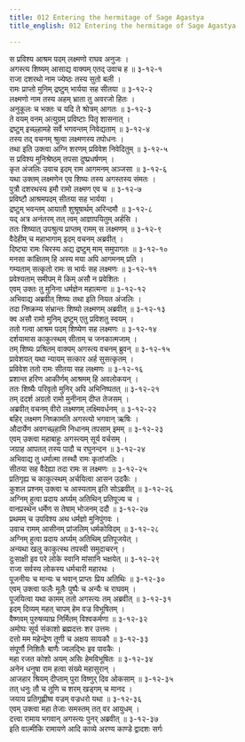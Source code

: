 ```yaml
---
title: 012 Entering the hermitage of Sage Agastya
title_english: 012 Entering the hermitage of Sage Agastya

---
```

स प्रविश्य आश्रम पदम् लक्ष्मणो राघव अनुजः ।  
अगस्त्य शिष्यम् आसाद्य वाक्यम् एतद् उवाच ह ॥ ३-१२-१  
राजा दशरथो नाम ज्येष्ठः तस्य सुतो बली ।  
रामः प्राप्तो मुनिम् द्रष्टुम् भार्यया सह सीतया ॥ ३-१२-२  
लक्ष्मणो नाम तस्य अहम् भ्राता तु अवरजो हितः ।  
अनुकूलः च भक्तः च यदि ते श्रोत्रम् आगतः ॥ ३-१२-३  
ते वयम् वनम् अत्युग्रम् प्रविष्टाः पितृ शासनात् ।  
द्रष्टुम् इच्छ्हामहे सर्वे भगवन्तम् निवेद्यताम् ॥ ३-१२-४  
तस्य तद् वचनम् श्रुत्वा लक्ष्मणस्य तपोधनः ।  
तथा इति उक्त्वा अग्नि शरणम् प्रविवेश निवेदितुम् ॥ ३-१२-५  
स प्रविश्य मुनिश्रेष्ठम् तपसा दुष्प्रधर्षणम् ।  
कृत अंजलिः उवाच इदम् राम आगमनम् अञ्जसा ॥ ३-१२-६  
यथा उक्तम् लक्ष्मणेन एव शिष्यः तस्य अगस्तस्य संमतः ।  
पुत्रौ दशरथस्य इमौ रामो लक्ष्मण एव च ॥ ३-१२-७  
प्रविष्टौ आश्रमपदम् सीतया सह भार्यया ।  
द्रष्टुम् भवन्तम् आयातौ शुश्रूषार्थम् अरिन्दमौ ॥ ३-१२-८  
यद् अत्र अनंतरम् तत् त्वम् आज्ञापयितुम् अर्हसि ।  
ततः शिष्यात् उपश्रुत्य प्राप्तम् रामम् स लक्ष्मणम् ॥ ३-१२-९  
वैदेहीम् च महाभागाम् इदम् वचनम् अब्रवीत् ।  
दिष्ट्या रामः चिरस्य अद्य द्रष्टुम् माम् समुपागतः ॥ ३-१२-१०  
मनसा कांक्षितम् हि अस्य मया अपि आगमनम् प्रति ।  
गम्यताम् सत्कृतो रामः स भार्यः सह लक्ष्मणः ॥ ३-१२-११  
प्रवेश्यताम् समीपम् मे किम् असौ न प्रवेशितः ।  
एवम् उक्तः तु मुनिना धर्मज्ञेन महात्मना ॥ ३-१२-१२  
अभिवाद्य अब्रवीत् शिष्यः तथा इति नियत अंजलिः ।  
तदा निष्क्रम्य संभ्रान्तः शिष्यो लक्ष्मणम् अब्रवीत् ॥ ३-१२-१३  
क्व असौ रामो मुनिम् द्रष्टुम् एतु प्रविशतु स्वयम् ।  
ततो गत्वा आश्रम पदम् शिष्येण सह लक्ष्मणः ॥ ३-१२-१४  
दर्शयामास काकुत्स्थम् सीताम् च जनकात्मजाम् ।  
तम् शिष्यः प्रश्रितम् वाक्यम् अगस्त्य वचनम् ब्रुवन् ॥ ३-१२-१५  
प्रावेशयत् यथा न्यायम् सत्कार अर्ह सुसत्कृतम् ।  
प्रविवेश ततो रामः सीतया सह लक्ष्मणः ॥ ३-१२-१६  
प्रशान्त हरिण आकीर्णम् आश्रमम् हि अवलोकयन् ।  
ततः शिष्यैः परिवृतो मुनिर् अपि अभिनिष्पतत् ॥ ३-१२-२१  
तम् ददर्श अग्रतो रामो मुनीनाम् दीप्त तेजसम् ।  
अब्रवीत् वचनम् वीरो लक्ष्मणम् लक्ष्मिवर्धनम् ॥ ३-१२-२२  
बहिर् लक्ष्मण निष्क्रामति अगस्त्यो भगवान् ऋषिः ।  
औदार्येण अवगच्छ्हामि निधानम् तपसाम् इमम् ॥ ३-१२-२३  
एवम् उक्त्वा महाबाहुः अगस्त्यम् सूर्य वर्चसम् ।  
जग्राह आपतत् तस्य पादौ च रघुनन्दन ॥ ३-१२-२४  
अभिवाद्य तु धर्मात्मा तस्थौ रामः कृतांजलिः ।  
सीतया सह वैदेह्या तदा रामः स लक्ष्मणः ॥ ३-१२-२५  
प्रतिगृह्य च काकुत्स्थम् अर्चयित्वा आसन उदकैः ।  
कुशल प्रश्नम् उक्त्वा च आस्यताम् इति सोऽब्रवीत् ॥ ३-१२-२६  
अग्निम् हुत्वा प्रदाय अर्घ्यम् अतिथिन् प्रतिपूज्य च ।  
वानप्रस्थेन धर्मेण स तेषाम् भोजनम् ददौ ॥ ३-१२-२७  
प्रथमम् च उपविश्य अथ धर्मज्ञो मुनिपुंगवः ।  
उवाच रामम् आसीनम् प्रांजलिम् धर्मकोविदम् ॥ ३-१२-२८  
अग्निम् हुत्वा प्रदाय अर्घ्यम् अतिथिम् प्रतिपूजयेत् ।  
अन्यथा खलु काकुत्स्थ तपस्वी समुदाचरन् ।  
दुःसाक्षी इव परे लोके स्वानि मांसानि भक्षयेत् ॥ ३-१२-२९  
राजा सर्वस्य लोकस्य धर्मचारी महारथः ।  
पूजनीयः च मान्यः च भवान् प्राप्तः प्रिय अतिथिः ॥ ३-१२-३०  
एवम् उक्त्वा फलैः मूलैः पुष्पैः च अन्यैः च राघवम् ।  
पूजयित्वा यथा कामम् ततो अगस्त्यः तम् अब्रवीत् ॥ ३-१२-३१  
इदम् दिव्यम् महत् चापम् हेम वज्र विभूषितम् ।  
वैष्णवम् पुरुषव्याघ्र निर्मितम् विश्वकर्मणा ॥ ३-१२-३२  
अमोघः सूर्य संकाशो ब्रह्मदत्तः शर उत्तमः ।  
दत्तो मम महेन्द्रेण तूणी च अक्षय सायकौ ॥ ३-१२-३३  
संपूर्णौ निशितैः बाणैः ज्वलद्भिः इव पावकैः ।  
महा रजत कोशो अयम् असिः हेमविभूषितः ॥ ३-१२-३४  
अनेन धनुषा राम हत्वा संख्ये महासुरान् ।  
आजहार श्रियम् दीप्ताम् पुरा विष्णुर् दिव ओकसाम् ॥ ३-१२-३५  
तत् धनुः तौ च तूणि च शरम् खड्गम् च मानद ।  
जयाय प्रतिगृह्णीष्व वज्रम् वज्रधरो यथा ॥ ३-१२-३६  
एवम् उक्त्वा महा तेजाः समस्तम् तत् वर आयुधम् ।  
दत्त्वा रामाय भगवान् अगस्त्यः पुनर् अब्रवीत् ॥ ३-१२-३७  
इति वाल्मीकि रामायणे आदि काव्ये अरण्य काण्डे द्वादशः सर्गः